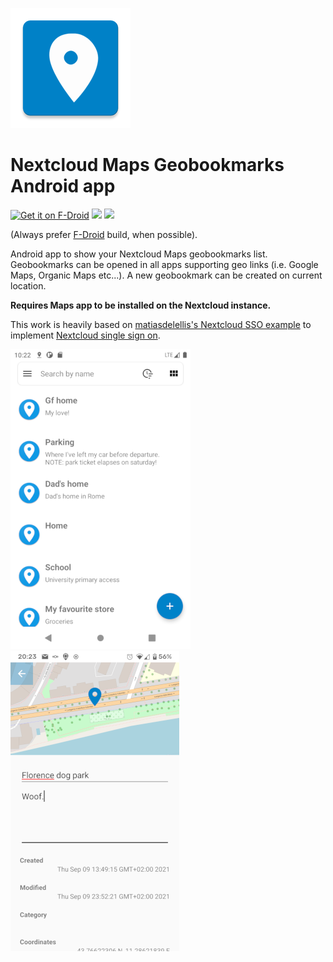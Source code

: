 ![Nextcloud Maps Geobookmarks Logo](/app/src/main/res/mipmap-xxxhdpi/ic_launcher.png)

# Nextcloud Maps Geobookmarks Android app

[<img src="https://fdroid.gitlab.io/artwork/badge/get-it-on.png" alt="Get it on F-Droid" height="80">](https://f-droid.org/it/packages/it.danieleverducci.nextcloudmaps)
[<img src="https://cdn.rawgit.com/steverichey/google-play-badge-svg/master/img/en_get.svg" height="80">](https://play.google.com/store/apps/details?id=it.danieleverducci.nextcloudmaps)
[<img src="https://raw.githubusercontent.com/andOTP/andOTP/master/assets/badges/get-it-on-github.png" height="80">](https://github.com/penguin86/nextcloud-maps-client/releases/latest)

(Always prefer [F-Droid](https://f-droid.org) build, when possible).

Android app to show your Nextcloud Maps geobookmarks list. Geobookmarks can be opened in all apps supporting geo links (i.e. Google Maps, Organic Maps etc...).
A new geobookmark can be created on current location.

**Requires Maps app to be installed on the Nextcloud instance.**

This work is heavily based on [matiasdelellis's Nextcloud SSO example](https://github.com/matiasdelellis/app-tutorial-android) to implement [Nextcloud single sign on](https://github.com/nextcloud/Android-SingleSignOn).

![Screenshot 1](screenshots/1.png)      ![Screenshot 1](screenshots/2.png)


